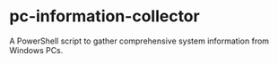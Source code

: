 # pc-information-collector
A PowerShell script to gather comprehensive system information from Windows PCs.
